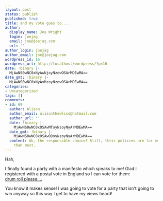 ```yaml
---
layout: post
status: publish
published: true
title: and my vote goes to....
author:
  display_name: Joe Wright
  login: joejag
  email: joe@joejag.com
  url: ''
author_login: joejag
author_email: joe@joejag.com
wordpress_id: 16
wordpress_url: http://localhost/wordpress/?p=16
date: !binary |-
  MjAwNS0wNC0xNyAwNjoyNzowOSArMDEwMA==
date_gmt: !binary |-
  MjAwNS0wNC0xNyAxMzoyNzowOSArMDEwMA==
categories:
- Uncategorized
tags: []
comments:
- id: 69
  author: Alison
  author_email: alisonthewliss@hotmail.com
  author_url: ''
  date: !binary |-
    MjAwNS0wNC0xOSAwMToyNzoyNyArMDEwMA==
  date_gmt: !binary |-
    MjAwNS0wNC0xOSAwODoyNzoyNyArMDEwMA==
  content: Ah, the responsible choice! Still, their policies are far more credible
    than most.
---
```

<p>Hah,</p>
<p>I finally found a party with a manifesto which speaks to me!  Glad I registered with a postal vote in England so I can vote for them:<br />
<a href="http://omrlp.brinkster.net/Manicfesto2005.asp">drum roll please....</a></p>
<p>You know it makes sense!  I was going to vote for a party that isn't going to win anyway so this way I get to have my views heard!</p>
